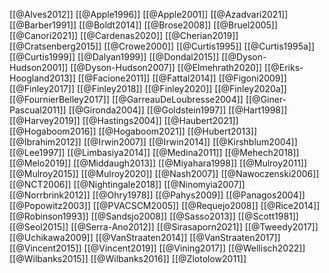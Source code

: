 [[@Alves2012]]
[[@Apple1996]]
[[@Apple2001]]
[[@Azadvari2021]]
[[@Barber1991]]
[[@Boldt2014]]
[[@Brose2008]]
[[@Bruel2005]]
[[@Canori2021]]
[[@Cardenas2020]]
[[@Cherian2019]]
[[@Cratsenberg2015]]
[[@Crowe2000]]
[[@Curtis1995]]
[[@Curtis1995a]]
[[@Curtis1999]]
[[@Dalyan1999]]
[[@Dondal2015]]
[[@Dyson-Hudson2001]]
[[@Dyson-Hudson2007]]
[[@Elmehrath2020]]
[[@Eriks-Hoogland2013]]
[[@Facione2011]]
[[@Fattal2014]]
[[@Figoni2009]]
[[@Finley2017]]
[[@Finley2018]]
[[@Finley2020]]
[[@Finley2020a]]
[[@FournierBelley2017]]
[[@GarreauDeLoubresse2004]]
[[@Giner-Pascual2011]]
[[@Gironda2004]]
[[@Goldstein1997]]
[[@Hart1998]]
[[@Harvey2019]]
[[@Hastings2004]]
[[@Haubert2021]]
[[@Hogaboom2016]]
[[@Hogaboom2021]]
[[@Hubert2013]]
[[@Ibrahim2012]]
[[@Irwin2007]]
[[@Irwin2014]]
[[@Kirshblum2004]]
[[@Lee1997]]
[[@Limbasiya2014]]
[[@Medina2011]]
[[@Mehech2018]]
[[@Melo2019]]
[[@Middaugh2013]]
[[@Miyahara1998]]
[[@Mulroy2011]]
[[@Mulroy2015]]
[[@Mulroy2020]]
[[@Nash2007]]
[[@Nawoczenski2006]]
[[@NCT2006]]
[[@Nightingale2018]]
[[@Ninomyia2007]]
[[@Norrbrink2012]]
[[@Ohry1978]]
[[@Pahys2009]]
[[@Panagos2004]]
[[@Popowitz2003]]
[[@PVACSCM2005]]
[[@Requejo2008]]
[[@Rice2014]]
[[@Robinson1993]]
[[@Sandsjo2008]]
[[@Sasso2013]]
[[@Scott1981]]
[[@Seol2015]]
[[@Serra-Ano2012]]
[[@Sirasaporn2021]]
[[@Tweedy2017]]
[[@Uchikawa2009]]
[[@VanStraaten2014]]
[[@VanStraaten2017]]
[[@Vincent2015]]
[[@Vincent2019]]
[[@Vining2017]]
[[@Wellisch2022]]
[[@Wilbanks2015]]
[[@Wilbanks2016]]
[[@Zlotolow2011]]